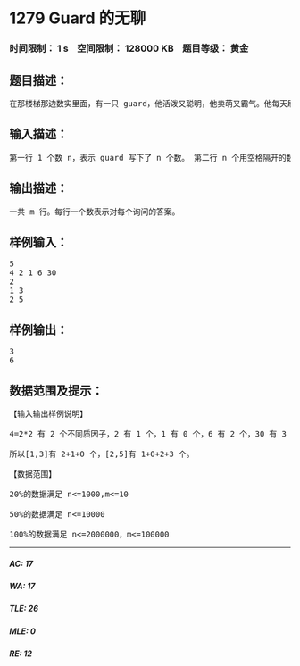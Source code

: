 # 1279 Guard 的无聊   
### 时间限制： 1 s&nbsp;&nbsp;&nbsp;&nbsp;空间限制： 128000 KB&nbsp;&nbsp;&nbsp;&nbsp;题目等级： 黄金  
## 题目描述：  

<pre>
在那楼梯那边数实里面，有一只 guard，他活泼又聪明，他卖萌又霸气。他每天刷题虐 场 D 人考上了 PKU，如果无聊就去数一数质数~~ 有一天 guard 在纸上写下了一串数字，他发现数出每个数有多少个质因子是非常有(wu) 趣(liao)的事情，于是快乐的开始了数质因子之旅。现在他有一个更有(wu)趣(liao)的想法， 他想知道第a个数到第b个数每个数的质因子个数之和。更有趣的是，他一共写下了200 万个数字哟。由于guard是神犇所以不屑于求如此简单的问题，现在他把问题交给了Mr.shu， 但是他不会…，如果你能回答他的问题就能获得 guard 的亲笔签名哦~~。
</pre>
  
  
## 输入描述：  

<pre>
第一行 1 个数 n，表示 guard 写下了 n 个数。 第二行 n 个用空格隔开的数，表示 guard 写下的 n 个数(每个数都不大于 10000，不小 于 1)。 第三行 1 个数 m，表示 guard 的询问数。 接下来 m 行，每行一个 a 和 b，表示 guard 想知道 a 到 b（包括 a 和 b）的每个数的质 因子个数之和。
</pre>
  
  
## 输出描述：  

<pre>
一共 m 行。每行一个数表示对每个询问的答案。
</pre>
  
  
## 样例输入：  

<pre>
5 
4 2 1 6 30 
2 
1 3 
2 5 
</pre>
  
  
## 样例输出：  

<pre>
3
6
</pre>
  
  
## 数据范围及提示：  

<pre>
【输入输出样例说明】
 
4=2*2 有 2 个不同质因子，2 有 1 个，1 有 0 个，6 有 2 个，30 有 3 个，
 
所以[1,3]有 2+1+0 个，[2,5]有 1+0+2+3 个。
 
【数据范围】
 
20%的数据满足 n<=1000,m<=10
 
50%的数据满足 n<=10000
 
100%的数据满足 n<=2000000，m<=100000
</pre>
  
  
***  

##### AC: 17  
##### WA: 17  
##### TLE: 26  
##### MLE: 0  
##### RE: 12  
